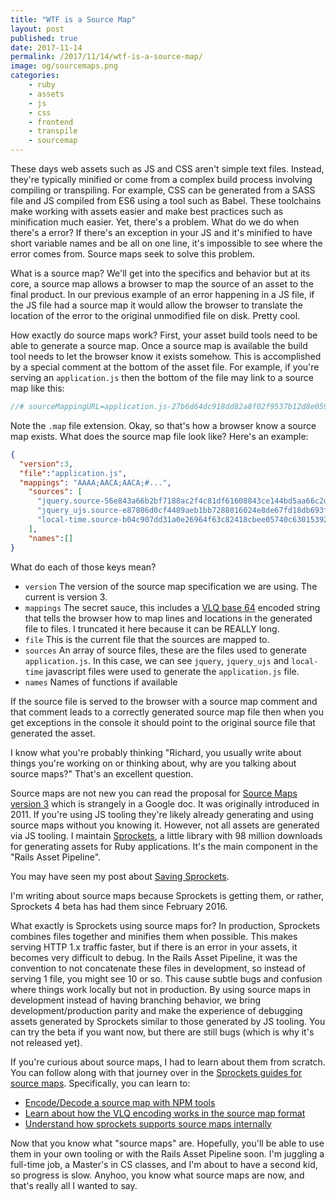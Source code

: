 ```yaml
---
title: "WTF is a Source Map"
layout: post
published: true
date: 2017-11-14
permalink: /2017/11/14/wtf-is-a-source-map/
image: og/sourcemaps.png
categories:
    - ruby
    - assets
    - js
    - css
    - frontend
    - transpile
    - sourcemap
---
```


These days web assets such as JS and CSS aren't simple text files. Instead, they're typically minified or come from a complex build process involving compiling or transpiling. For example, CSS can be generated from a SASS file and JS compiled from ES6 using a tool such as Babel. These toolchains make working with assets easier and make best practices such as minification much easier. Yet, there's a problem. What do we do when there's a error? If there's an exception in your JS and it's minified to have short variable names and be all on one line, it's impossible to see where the error comes from. Source maps seek to solve this problem.

What is a source map? We'll get into the specifics and behavior but at its core, a source map allows a browser to map the source of an asset to the final product. In our previous example of an error happening in a JS file, if the JS file had a source map it would allow the browser to translate the location of the error to the original unmodified file on disk. Pretty cool.

How exactly do source maps work? First, your asset build tools need to be able to generate a source map. Once a source map is available the build tool needs to let the browser know it exists somehow. This is accomplished by a special comment at the bottom of the asset file. For example, if you're serving an `application.js` then the bottom of the file may link to a source map like this:

```js
//# sourceMappingURL=application.js-27b6d64dc918dd82a8f02f9537b12d8e059524bc53d6f2dac0f04825a60023f5.map
```

Note the `.map` file extension. Okay, so that's how a browser know a source map exists. What does the source map file look like? Here's an example:

```json
{
  "version":3,
  "file":"application.js",
  "mappings": "AAAA;AACA;AACA;#...",
    "sources": [
      "jquery.source-56e843a66b2bf7188ac2f4c81df61608843ce144bd5aa66c2df4783fba85e8ef.js",
      "jquery_ujs.source-e87806d0cf4489aeb1bb7288016024e8de67fd18db693fe026fe3907581e53cd.js",
      "local-time.source-b04c907dd31a0e26964f63c82418cbee05740c63015392ea4eb7a071a86866ab.js"
    ],
    "names":[]
}
```

What do each of those keys mean?

- `version` The version of the source map specification we are using. The current is version 3.
- `mappings` The secret sauce, this includes a [VLQ base 64](https://en.wikipedia.org/wiki/Variable-length_quantity) encoded string that tells the browser how to map lines and locations in the generated file to files. I truncated it here because it can be REALLY long.
- `file` This is the current file that the sources are mapped to.
- `sources` An array of source files, these are the files used to generate `application.js`. In this case, we can see `jquery`, `jquery_ujs` and `local-time` javascript files were used to generate the `application.js` file.
- `names` Names of functions if available

If the source file is served to the browser with a source map comment and that comment leads to a correctly generated source map file then when you get exceptions in the console it should point to the original source file that generated the asset.

I know what you're probably thinking "Richard, you usually write about things you're working on or thinking about, why are you talking about source maps?" That's an excellent question.

Source maps are not new you can read the proposal for [Source Maps version 3](https://docs.google.com/document/d/1U1RGAehQwRypUTovF1KRlpiOFze0b-_2gc6fAH0KY0k/edit) which is strangely in a Google doc. It was originally introduced in 2011. If you're using JS tooling they're likely already generating and using source maps without you knowing it. However, not all assets are generated via JS tooling. I maintain [Sprockets](https://rubygems.org/gems/sprockets), a little library with 98 million downloads for generating assets for Ruby applications. It's the main component in the "Rails Asset Pipeline".

You may have seen my post about [Saving Sprockets](https://www.schneems.com/2016/05/31/saving-sprockets.html).

I'm writing about source maps because Sprockets is getting them, or rather, Sprockets 4 beta has had them since February 2016.

What exactly is Sprockets using source maps for? In production, Sprockets combines files together and minifies them when possible. This makes serving HTTP 1.x traffic faster, but if there is an error in your assets, it becomes very difficult to debug. In the Rails Asset Pipeline, it was the convention to not concatenate these files in development, so instead of serving 1 file, you might see 10 or so. This cause subtle bugs and confusion where things work locally but not in production. By using source maps in development instead of having branching behavior, we bring development/production parity and make the experience of debugging assets generated by Sprockets similar to those generated by JS tooling. You can try the beta if you want now, but there are still bugs (which is why it's not released yet).

If you're curious about source maps, I had to learn about them from scratch. You can follow along with that journey over in the [Sprockets guides for source maps](https://github.com/rails/sprockets/blob/master/guides/source_maps.md). Specifically, you can learn to:

- [Encode/Decode a source map with NPM tools](https://github.com/rails/sprockets/blob/master/guides/source_maps.md#encodedecode-source-map)
- [Learn about how the VLQ encoding works in the source map format](https://github.com/rails/sprockets/blob/master/guides/source_maps.md#source-map-file)
- [Understand how sprockets supports source maps internally](https://github.com/rails/sprockets/blob/master/guides/source_maps.md#sprockets-internal-map-support)

Now that you know what "source maps" are. Hopefully, you'll be able to use them in your own tooling or with the Rails Asset Pipeline soon. I'm juggling a full-time job, a Master's in CS classes, and I'm about to have a second kid, so progress is slow. Anyhoo, you know what source maps are now, and that's really all I wanted to say.
